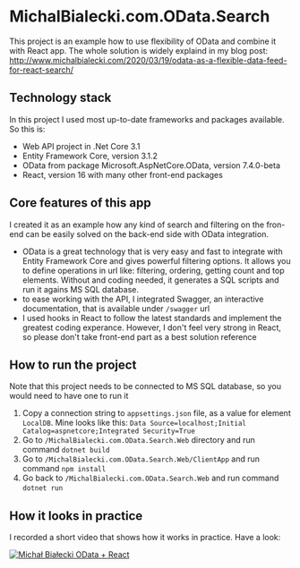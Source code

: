 # MichalBialecki.com.OData.Search
This project is an example how to use flexibility of OData and combine it with React app. The whole solution is widely explaind in my blog post: http://www.michalbialecki.com/2020/03/19/odata-as-a-flexible-data-feed-for-react-search/

## Technology stack
In this project I used most up-to-date frameworks and packages available. So this is:
- Web API project in .Net Core 3.1
- Entity Framework Core, version 3.1.2
- OData from package Microsoft.AspNetCore.OData, version 7.4.0-beta
- React, version 16 with many other front-end packages

## Core features of this app
I created it as an example how any kind of search and filtering on the fron-end can be easily solved on the back-end side with OData integration.
- OData is a great technology that is very easy and fast to integrate with Entity Framework Core and gives powerful filtering options. It allows you to define operations in url like: filtering, ordering, getting count and top elements. Without and coding needed, it generates a SQL scripts and run it agains MS SQL database.
- to ease working with the API, I integrated Swagger, an interactive documentation, that is available under `/swagger` url
- I used hooks in React to follow the latest standards and implement the greatest coding experance. However, I don't feel very strong in React, so please don't take front-end part as a best solution reference

## How to run the project
Note that this project needs to be connected to MS SQL database, so you would need to have one to run it
1. Copy a connection string to `appsettings.json` file, as a value for element `LocalDB`. Mine looks like this: `Data Source=localhost;Initial Catalog=aspnetcore;Integrated Security=True`
2. Go to `/MichalBialecki.com.OData.Search.Web` directory and run command `dotnet build`
3. Go to `/MichalBialecki.com.OData.Search.Web/ClientApp` and run command `npm install`
4. Go back to `/MichalBialecki.com.OData.Search.Web` and run command `dotnet run`

## How it looks in practice
I recorded a short video that shows how it works in practice. Have a look:

[![Michał Białecki OData + React](http://img.youtube.com/vi/H_PNsMHgipA/0.jpg)](http://www.youtube.com/watch?v=H_PNsMHgipA "Example of connecting OData and React in .Net Core 3.1")
